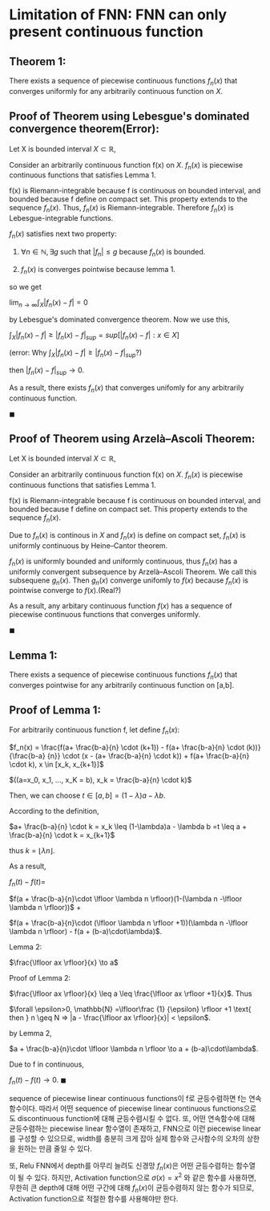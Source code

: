 # Limitation of FNN: FNN can only present continuous function

## Theorem 1: 

There exists a sequence of piecewise continuous functions ${f_n(x)}$ that converges uniformly for any arbitrarily continuous function on $X$.

## Proof of Theorem using Lebesgue's dominated convergence theorem(Error):

Let X is bounded interval $X \subset \mathbb{R}$, 

Consider an arbitrarily continuous function f(x) on $X$. 
${f_n(x)}$ is piecewise continuous functions that satisfies Lemma 1. 

f(x) is Riemann-integrable because f is continuous on bounded interval, and bounded because f define on compact set. This property extends to the sequence ${f_n(x)}$. Thus, ${f_n(x)}$ is Riemann-integrable. Therefore ${f_n(x)}$ is Lebesgue-integrable functions.

${f_n(x)}$ satisfies next two property:

1. ${\forall n \in \mathbb{N}, \exists g \text{ such that } |f_n| \leq g}$ because $f_n(x)$ is bounded.

2. ${f_n(x)}$ is converges pointwise because lemma 1.

so we get

$\lim_{{n \to \infty}} \int_X |{f_n(x)} - f| = 0$

by Lebesgue's dominated convergence theorem. Now we use this,

$\int_X |{f_n(x)} - f| \geq |{f_n(x)} - f|_{sup} = sup[|{f_n(x)} - f| : x \in X]$

(error: Why $\int_X |{f_n(x)} - f| \geq |{f_n(x)} - f|_{sup}$?)

then $|{f_n(x)} - f|_{sup} \to 0$.

As a result, there exists ${f_n(x)}$ that converges unifomly for any arbitrarily continuous function.

$\blacksquare$

## Proof of Theorem using Arzelà–Ascoli Theorem:

Let X is bounded interval $X \subset \mathbb{R}$, 

Consider an arbitrarily continuous function f(x) on $X$. 
${f_n(x)}$ is piecewise continuous functions that satisfies Lemma 1. 

f(x) is Riemann-integrable because f is continuous on bounded interval, and bounded because f define on compact set. This property extends to the sequence ${f_n(x)}$.

Due to $f_n(x)$ is continous in $X$ and $f_n(x)$ is define on compact set, $f_n(x)$ is uniformly continuous by Heine–Cantor theorem.

$f_n(x)$ is uniformly bounded and uniformly continuous, thus $f_n(x)$ has a uniformly convergent subsequence by Arzelà–Ascoli Theorem. We call this subsequene $g_n(x)$. Then $g_n(x)$ converge unifomly to $f(x)$ because $f_n(x)$ is pointwise converge to $f(x)$.(Real?)

As a result, any arbitary continuous function $f(x)$ has a sequence of piecewise continuous functions that converges uniformly.

$\blacksquare$




## Lemma 1: 
There exists a sequence of piecewise continuous functions ${f_n(x)}$ that converges pointwise for any arbitrarily continuous function on [a,b].

## Proof of Lemma 1:

For arbitrarily continuous function f, let define $f_n(x)$:

$f_n(x) = \frac{f(a+ \frac{b-a}{n} \cdot (k+1)) - f(a+ \frac{b-a}{n} \cdot (k))} {\frac{b-a} {n}} \cdot (x - (a+ \frac{b-a}{n} \cdot k)) + f(a+ \frac{b-a}{n} \cdot k), x \in [x_k, x_{k+1}]$

$((a=x_0, x_1, ..., x_K = b), x_k = \frac{b-a}{n} \cdot k)$

Then, we can choose $t \in [a,b] = (1-\lambda)a - \lambda b$.

According to the definition,

$a+ \frac{b-a}{n} \cdot k = x_k \leq (1-\lambda)a - \lambda b =t \leq a + \frac{b-a}{n} \cdot k = x_{k+1}$

thus $k = \lfloor \lambda n \rfloor$.

As a result,

$f_n(t) - f(t) =$ 

$f(a + \frac{b-a}{n}\cdot \lfloor \lambda n \rfloor)(1-(\lambda n -\lfloor \lambda n \rfloor))$ + 

$f(a + \frac{b-a}{n}\cdot (\lfloor \lambda n \rfloor +1))(\lambda n -\lfloor \lambda n \rfloor) - f(a + (b-a)\cdot\lambda)$.

Lemma 2:

$\frac{\lfloor ax \rfloor}{x} \to a$

Proof of Lemma 2:

$\frac{\lfloor ax \rfloor}{x} \leq a \leq \frac{\lfloor ax \rfloor +1}{x}$. Thus

$\forall \epsilon>0, \mathbb{N} =\lfloor\frac {1} {\epsilon} \rfloor +1 \text{ then } n \geq N => |a - \frac{\lfloor ax \rfloor}{x}| < \epsilon$.

by Lemma 2, 

$a + \frac{b-a}{n}\cdot \lfloor \lambda n \rfloor  \to a + (b-a)\cdot\lambda$.

Due to f in continuous, 

$f_n(t) - f(t) \to 0$.
$\blacksquare$


sequence of piecewise linear continuous functions이 f로 균등수렴하면 f는 연속함수이다.
따라서 어떤 sequence of piecewise linear continuous functions으로도 discontinuous function에 대해 균등수렴시킬 수 없다.
또, 어떤 연속함수에 대해 균등수렴하는 piecewise linear 함수열이 존재하고, FNN으로 이런 piecewise linear를 구성할 수 있으므로,
width를 충분히 크게 잡아 실제 함수와 근사함수의 오차의 상한을 원하는 만큼 줄일 수 있다.

또, Relu FNN에서 depth를 아무리 늘려도 신경망 $f_n(x)$은 어떤 균등수렴하는 함수열이 될 수 있다.
하지만, Activation function으로 $\sigma(x) = x^2$ 와 같은 함수를 사용하면, 무한히 큰 depth에 대해 어떤 구간에 대해 $f_n(x)$이 균등수렴하지 않는 함수가 되므로,
Activation function으로 적절한 함수를 사용해야만 한다.

